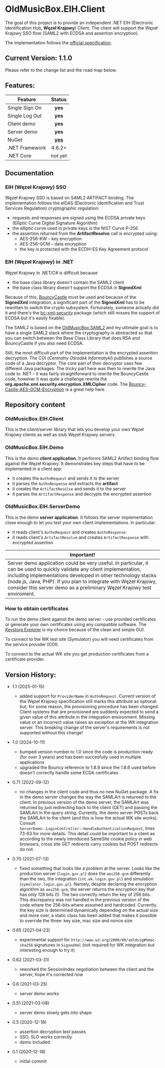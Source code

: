 # OldMusicBox.EIH.Client

The goal of this project is to provide an independent .NET EIH (Electronic Identification Hub, **Węzeł Krajowy**) Client. 
The client will support the Węzeł Krajowy SSO flow (SAML2 with ECDSA and assertion encryption).

The implementation follows the 
[official specification](https://mc.bip.gov.pl/interoperacyjnosc-mc/wezel-krajowy-dokumentacja-dotyczaca-integracji-z-wezlem-krajowym.html).

## Current Version: 1.1.0

Please refer to the change list and the road map below.

## Features:

|  Feature  | Status |
|----|:---:|
|Single Sign On|**yes**|
|Single Log Out|**yes**|
|Client demo|**yes**|
|Server demo|**yes**|
|NuGet|[**yes**](https://www.nuget.org/packages/OldMusicBox.EIH.Client/)|
|.NET Framework|4.6.2+|
|.NET Core|not yet|

## Documentation

### EIH (Węzeł Krajowy) SSO

Węzeł Krajowy SSO is based on SAML2 ARTIFACT binding. The implementation follows the eIDAS (Electronic Identification and Trust Services Regulation) cryptographic regulation:

* requests and responses are signed using the ECDSA private keys 
(Elliptic Curve Digital Signature Algorithm)
* the elliptic curve used in private keys is the 
NIST Curve P-256
* the assertion returned from the **ArtifactResolve** call is encrypted using:
   * AES-256-KW – key encryption
   * AES-256-GCM – data encryption
   * the key is protected with the ECDH-ES Key Agreement protocol

### EIH (Węzeł Krajowy) in .NET

Węzeł Krajowy in .NET/C# is difficult because

* the base class library doesn't contain the SAML2 client
* the base class library doesn't support the ECDSA in **SignedXml**

Because of this, [BouncyCastle](https://github.com/bcgit/bc-csharp) must be used and because of the **SignedXml** integration, a significant part of the **SignedXml** has to be rewritten to switch the crypto subsystem. Fortunately, someone actually did it and there's the [bc-xml-security](https://github.com/kmvi/bc-xml-security) package (which still misses the support of ECDSA but it's easily fixable).

The SAML2 is based on the [OldMusicBox.SAML2](https://github.com/wzychla/OldMusicBox.Saml2) and my ultimate goal is to have a single SAML2 stack where the cryptography is abstracted so that you can switch between the Base Class Library that does RSA and BouncyCastle if you also need ECDSA.

Still, the most difficult part of the implementation is the encrypted assertion decryption. The COI (*Centralny Ośrodek Informatyki*) publishes a source code of a Java decryptor. The core part of their decryptor uses few different Java packages. The tricky part here
was then to rewrite the Java code to .NET - it was fairly
straightforward to rewrite the BouncyCastle code, however
it was quite a challenge rewrite the **org.apache.xml.security.encryption.XMLCipher** code. The [Bouncy-Castle-AES-GCM-Encryption](https://github.com/lukemerrett/Bouncy-Castle-AES-GCM-Encryption) is a great help here.

## Repository content

### OldMusicBox.EIH.Client

This is the client/server library that lets you develop your own Węzeł Krajowy clients as well as stub Węzeł Krajowy servers.

### OldMusicBox.EIH.Demo

This is the demo **client application**. It performs SAML2 Artifact binding flow against the Węzeł Krajowy. It demonstrates key steps that have to be implemented in a client app:

* it creates the `AuthnRequest` and sends it to the server
* it parses the `AuthnResponse` and extracts the **artifact**
* it creates the `ArtifactResolve` and sends it to the server
* it parses the `ArtifactResponse` and decrypts the encrypted assertion

### OldMusicBox.EIH.ServerDemo

This is the demo **server application**. It follows the server implementation close enough to let you test your own client implementations. In particular:

* it reads client's `AuthnRequest` and creates `AuthnResponse`
* it reads client's `ArtifactResolve` and creates `ArtifactResponse` with encrypted assertion

| **Important!** |
|----------------|
|Server demo application could be very useful. In particular, it can be used to quickly validate any client implementation, including implementations developed in other technology stacks (node.js, Java, PHP). If you plan to integrate with Węzeł Krajowy, consider this server demo as a preliminary Węzeł Krajowy test enviroment. |

### How to obtain certificates

To run the demo client against the demo server - use provided certificates or generate your own certificates using any compatible software. The [Keystore Explorer](https://keystore-explorer.org/) is my choice because of the clean and simple GUI.

To connect to the WK test site (Symulator) you will need certificates from the service provider (COI).

To connect to the actual WK site you get production certificates from a certificate provider.

## Version History:

* 1.1 (2025-01-15)
	* added support for `ProviderName` in `AuthnRequest`. Current version of the Węzeł Krajowy specification still marks this attribute as optional but, for some reason,
	  the provisioning procedure has been changed. Client systems that are provisioned are suddenly expected to send a given value of this attribute in the integration environment.
	  Missing value or an incorrect value raises an exception at the WK integration server. This breaking change of the server's requirements is not supported without this
	  change!

* 1.0 (2024-10-11)
	* bumped version number to 1.0 since the code is production ready (for over 3 years) and has been succesfully used in multiple applications
	* upgraded the Bouncy reference to 1.8.9 since the 1.8.6 used before doesn't correctly handle some ECDA certificates

* 0.71 (2022-09-12)
	* no changes in the client code and thus no new NuGet package. 
	A fix in the demo server changes the way the SAMLArt is returned to the client. In previous version of the demo server, the SAMLArt was returned
	by just redirecting back to the client (GET) and passing the SAMLArt in the query string. Currently, the demo server POSTs back the SAMLArt to the client (and this is how the
	actual WK site works).
	Consult `ServerDemo::LoginController::HandleAuthenticationRequest`, lines 73-83 for more details. This detail could be important to a client as according to the newly
	introduced SameSite cookie policy in web browsers, cross site GET redirects carry cookies but POST redirects do not. 

* 0.70 (2021-07-13)
    * fixed something that looks like a problem at the server. Looks like the production server (`login.gov.pl`) does the `aes256-gcm` differently than the two, the integration
    (`int.wk.login.gov.pl`) and simulation (`symulator.login.gov.pl`). Namely, despite declaring the encryption algorithm as `aes256-gcm`, the server returns the encryption
    key that has only 128 bits (!). The two correctly return the key of 256 bits. This discrepancy was not handled in the previous version of the code where the 256-bits
    where assumed and hardcoded. Currently the key size is determined dynamically depending on the actual size and more over, a static class has been added that
    makes it possible to override the three: key size, mac size and nonce size

* 0.65 (2021-04-23)
    * experimental support for `http://www.w3.org/2000/09/xmldsig#hmac-sha256` signatures in `SignedXml` (not required for WK integration but interesting enough to try it)

* 0.62 (2021-03-31)
    * reworked the SessionIndex negotiation between the client and the server, hope it's corrected now

* 0.6 (2021-03-25)
    * server demo works

* 0.51 (2021-03-08)
    * server demo slowly gets into shape

* 0.5 (2020-12-18)
    * assertion decryption test passes
    * SSO, SLO works correctly
    * demo included

* 0.1 (2020-12-18)
    * initial commit

